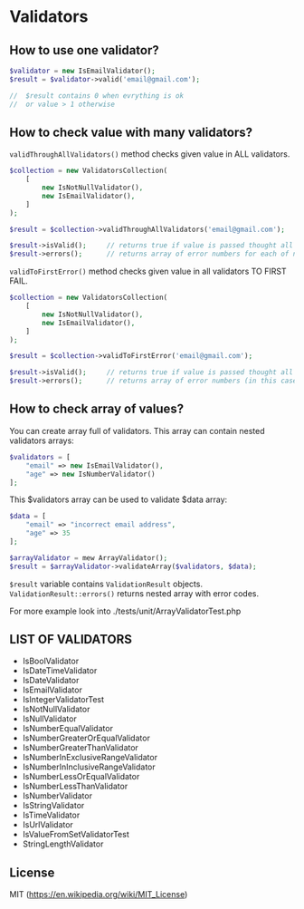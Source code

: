 # Validators

## How to use one validator?
```php
$validator = new IsEmailValidator();
$result = $validator->valid('email@gmail.com');

//  $result contains 0 when evrything is ok
//  or value > 1 otherwise

```

## How to check value with many validators?

`validThroughAllValidators()` method checks given value in ALL validators.
```php
$collection = new ValidatorsCollection(
    [
        new IsNotNullValidator(),
        new IsEmailValidator(),
    ]
);

$result = $collection->validThroughAllValidators('email@gmail.com');

$result->isValid();     // returns true if value is passed thought all validators
$result->errors();      // returns array of error numbers for each of not-passed validators

```

`validToFirstError()` method checks given value in all validators TO FIRST FAIL.
```php
$collection = new ValidatorsCollection(
    [
        new IsNotNullValidator(),
        new IsEmailValidator(),
    ]
);

$result = $collection->validToFirstError('email@gmail.com');

$result->isValid();     // returns true if value is passed thought all validators
$result->errors();      // returns array of error numbers (in this case there will be only single element in array) for each of not-passed validators

```

## How to check array of values?
You can create array full of validators. This array can contain nested validators arrays:
```php
$validators = [
    "email" => new IsEmailValidator(),
    "age" => new IsNumberValidator()
];
```

This $validators array can be used to validate $data array:
```php
$data = [
    "email" => "incorrect email address",
    "age" => 35
];

$arrayValidator = mew ArrayValidator(); 
$result = $arrayValidator->validateArray($validators, $data);
```

`$result` variable contains `ValidationResult` objects. 
`ValidationResult::errors()` returns nested array with error codes.

For more example look into ./tests/unit/ArrayValidatorTest.php


## LIST OF VALIDATORS
- IsBoolValidator
- IsDateTimeValidator
- IsDateValidator
- IsEmailValidator
- IsIntegerValidatorTest
- IsNotNullValidator
- IsNullValidator
- IsNumberEqualValidator
- IsNumberGreaterOrEqualValidator
- IsNumberGreaterThanValidator
- IsNumberInExclusiveRangeValidator
- IsNumberInInclusiveRangeValidator
- IsNumberLessOrEqualValidator
- IsNumberLessThanValidator
- IsNumberValidator
- IsStringValidator
- IsTimeValidator
- IsUrlValidator
- IsValueFromSetValidatorTest
- StringLengthValidator


## License

MIT (https://en.wikipedia.org/wiki/MIT_License)
